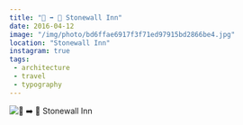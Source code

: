 ```yaml
---
title: "🏢 ➡️ 🏢 Stonewall Inn"
date: 2016-04-12
image: "/img/photo/bd6ffae6917f3f71ed97915bd2866be4.jpg"
location: "Stonewall Inn"
instagram: true
tags:
 - architecture
 - travel
 - typography
---
```


![🏢 ➡️ 🏢 Stonewall Inn](/img/photo/bd6ffae6917f3f71ed97915bd2866be4.jpg)

